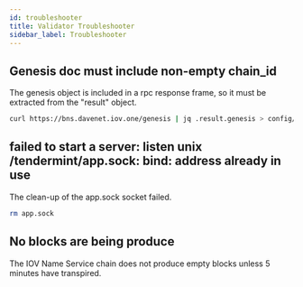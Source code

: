 ```yaml
---
id: troubleshooter
title: Validator Troubleshooter
sidebar_label: Troubleshooter
---
```


## Genesis doc must include non-empty chain_id

The genesis object is included in a rpc response frame, so it must be extracted from the "result" object.

```sh
curl https://bns.davenet.iov.one/genesis | jq .result.genesis > config/genesis.json
```

## failed to start a server: listen unix /tendermint/app.sock: bind: address already in use

The clean-up of the app.sock socket failed.

```sh
rm app.sock
```


## No blocks are being produce

The IOV Name Service chain does not produce empty blocks unless 5 minutes have transpired.
